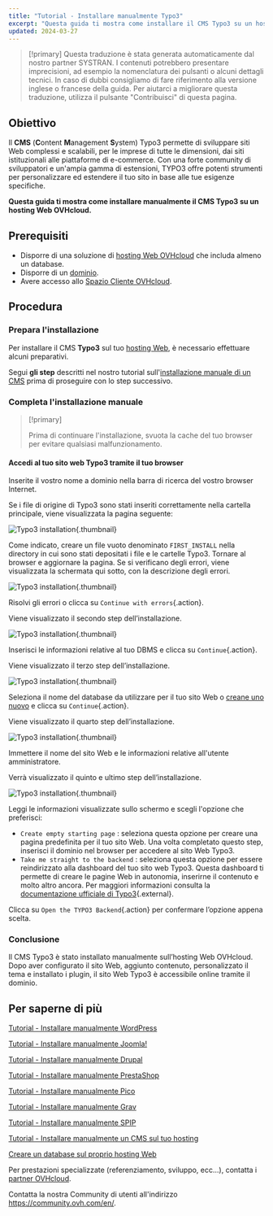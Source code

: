 ```yaml
---
title: "Tutorial - Installare manualmente Typo3"
excerpt: "Questa guida ti mostra come installare il CMS Typo3 su un hosting Web OVHcloud"
updated: 2024-03-27
---
```


> [!primary]
> Questa traduzione è stata generata automaticamente dal nostro partner SYSTRAN. I contenuti potrebbero presentare imprecisioni, ad esempio la nomenclatura dei pulsanti o alcuni dettagli tecnici. In caso di dubbi consigliamo di fare riferimento alla versione inglese o francese della guida. Per aiutarci a migliorare questa traduzione, utilizza il pulsante "Contribuisci" di questa pagina.
>

## Obiettivo

Il **CMS** (**C**ontent **M**anagement **S**ystem) Typo3 permette di sviluppare siti Web complessi e scalabili, per le imprese di tutte le dimensioni, dai siti istituzionali alle piattaforme di e-commerce. Con una forte community di sviluppatori e un'ampia gamma di estensioni, TYPO3 offre potenti strumenti per personalizzare ed estendere il tuo sito in base alle tue esigenze specifiche.

**Questa guida ti mostra come installare manualmente il CMS Typo3 su un hosting Web OVHcloud.**

## Prerequisiti

- Disporre di una soluzione di [hosting Web OVHcloud](https://www.ovhcloud.com/it/web-hosting/) che includa almeno un database.
- Disporre di un [dominio](https://www.ovhcloud.com/it/domains/).
- Avere accesso allo [Spazio Cliente OVHcloud](https://www.ovh.com/auth/?action=gotomanager&from=https://www.ovh.it/&ovhSubsidiary=it).

## Procedura

### Prepara l'installazione

Per installare il CMS **Typo3** sul tuo [hosting Web](https://www.ovhcloud.com/it/web-hosting/), è necessario effettuare alcuni preparativi.

Segui **gli step** descritti nel nostro tutorial sull'[installazione manuale di un CMS](/pages/web_cloud/web_hosting/cms_manual_installation) prima di proseguire con lo step successivo.

### Completa l'installazione manuale

> [!primary]
>
> Prima di continuare l'installazione, svuota la cache del tuo browser per evitare qualsiasi malfunzionamento.
>

#### Accedi al tuo sito web Typo3 tramite il tuo browser

Inserite il vostro nome a dominio nella barra di ricerca del vostro browser Internet.

Se i file di origine di Typo3 sono stati inseriti correttamente nella cartella principale, viene visualizzata la pagina seguente:

![Typo3 installation](images/install_step_one.png){.thumbnail}

Come indicato, creare un file vuoto denominato `FIRST_INSTALL` nella directory in cui sono stati depositati i file e le cartelle Typo3. Tornare al browser e aggiornare la pagina. Se si verificano degli errori, viene visualizzata la schermata qui sotto, con la descrizione degli errori.

![Typo3 installation](images/install_step_2_error.png){.thumbnail}

Risolvi gli errori o clicca su `Continue with errors`{.action}.

Viene visualizzato il secondo step dell’installazione.

![Typo3 installation](images/install_step_2.png){.thumbnail}

Inserisci le informazioni relative al tuo DBMS e clicca su `Continue`{.action}.

Viene visualizzato il terzo step dell’installazione.

![Typo3 installation](images/install_step_3.png){.thumbnail}

Seleziona il nome del database da utilizzare per il tuo sito Web o [creane uno nuovo](/pages/web_cloud/web_hosting/sql_create_database) e clicca su `Continue`{.action}.

Viene visualizzato il quarto step dell’installazione.

![Typo3 installation](images/install_step_4.png){.thumbnail}

Immettere il nome del sito Web e le informazioni relative all'utente amministratore.

Verrà visualizzato il quinto e ultimo step dell’installazione.

![Typo3 installation](images/install_step_5.png){.thumbnail}

Leggi le informazioni visualizzate sullo schermo e scegli l'opzione che preferisci:

- `Create empty starting page` : seleziona questa opzione per creare una pagina predefinita per il tuo sito Web. Una volta completato questo step, inserisci il dominio nel browser per accedere al sito Web Typo3.
- `Take me straight to the backend` : seleziona questa opzione per essere reindirizzato alla dashboard del tuo sito web Typo3. Questa dashboard ti permette di creare le pagine Web in autonomia, inserirne il contenuto e molto altro ancora. Per maggiori informazioni consulta la [documentazione ufficiale di Typo3](https://docs.typo3.org/Home/GettingStarted.html){.external}.

Clicca su `Open the TYPO3 Backend`{.action} per confermare l’opzione appena scelta.

### Conclusione

Il CMS Typo3 è stato installato manualmente sull’hosting Web OVHcloud. Dopo aver configurato il sito Web, aggiunto contenuto, personalizzato il tema e installato i plugin, il sito Web Typo3 è accessibile online tramite il dominio.

## Per saperne di più <a name="go-further"></a>

[Tutorial - Installare manualmente WordPress](/pages/web_cloud/web_hosting/cms_manual_installation_wordpress)

[Tutorial - Installare manualmente Joomla!](/pages/web_cloud/web_hosting/cms_manual_installation_joomla)

[Tutorial - Installare manualmente Drupal](/pages/web_cloud/web_hosting/cms_manual_installation_drupal)

[Tutorial - Installare manualmente PrestaShop](/pages/web_cloud/web_hosting/cms_manual_installation_prestashop)

[Tutorial - Installare manualmente Pico](/pages/web_cloud/web_hosting/cms_manual_installation_pico)

[Tutorial - Installare manualmente Grav](/pages/web_cloud/web_hosting/cms_manual_installation_grav)

[Tutorial - Installare manualmente SPIP](/pages/web_cloud/web_hosting/cms_manual_installation_spip)

[Tutorial - Installare manualmente un CMS sul tuo hosting](/pages/web_cloud/web_hosting/cms_manual_installation)

[Creare un database sul proprio hosting Web](/pages/web_cloud/web_hosting/sql_create_database)
 
Per prestazioni specializzate (referenziamento, sviluppo, ecc...), contatta i [partner OVHcloud](https://partner.ovhcloud.com/it/directory/).
 
Contatta la nostra Community di utenti all'indirizzo <https://community.ovh.com/en/>.